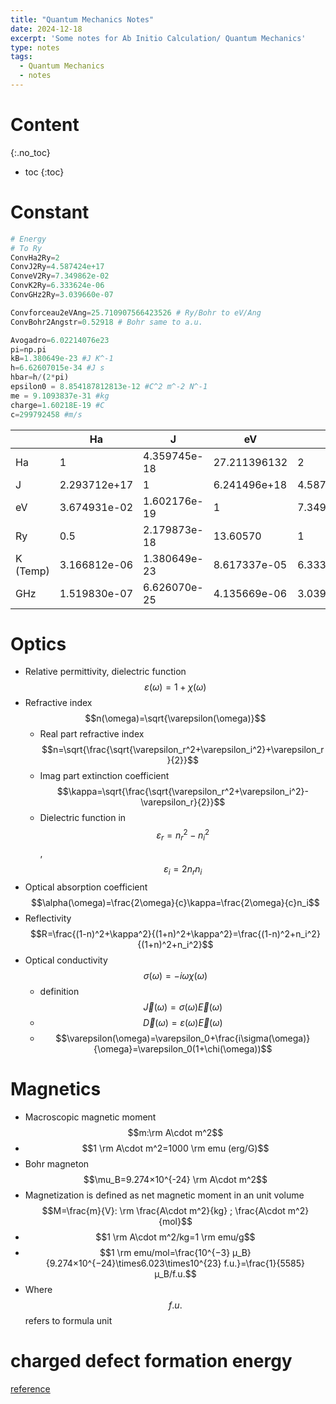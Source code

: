 ```yaml
---
title: "Quantum Mechanics Notes"
date: 2024-12-18
excerpt: 'Some notes for Ab Initio Calculation/ Quantum Mechanics'
type: notes
tags:
  - Quantum Mechanics
  - notes
---
```


Content
=====
{:.no_toc}

* toc
{:toc}

# Constant
```python
# Energy
# To Ry
ConvHa2Ry=2
ConvJ2Ry=4.587424e+17
ConveV2Ry=7.349862e-02
ConvK2Ry=6.333624e-06
ConvGHz2Ry=3.039660e-07

Convforceau2eVAng=25.710907566423526 # Ry/Bohr to eV/Ang
ConvBohr2Angstr=0.52918 # Bohr same to a.u.

Avogadro=6.02214076e23
pi=np.pi
kB=1.380649e-23 #J K^-1
h=6.62607015e-34 #J s
hbar=h/(2*pi)
epsilon0 = 8.854187812813e-12 #C^2 m^-2 N^-1
me = 9.1093837e-31 #kg
charge=1.60218E-19 #C
c=299792458 #m/s
```

|    | Ha | J | eV | Ry | K (Temp) | GHz |
| ----|----|---|---|---|------|---|
| Ha | 1  | 4.359745e-18| 27.211396132 | 2 | 3.157750e+05 | 6.579684e+06|
|J|2.293712e+17|1|6.241496e+18|4.587424e+17|7.242969e+22|1.509190e+24|
|eV|3.674931e-02|1.602176e-19|1|7.349862e-02|1.160451e+04|2.417988e+05|
|Ry|0.5|2.179873e-18|13.60570|1|1.578875e+05|3.289842e+06|
|K (Temp)|3.166812e-06|1.380649e-23|8.617337e-05|6.333624e-06|1|2.083662e+01|
|GHz|1.519830e-07|6.626070e-25|4.135669e-06|3.039660e-07|4.799243e-02|1|

# Optics
- Relative permittivity, dielectric function$$\varepsilon(\omega)=1+\chi(\omega)$$
- Refractive index$$n(\omega)=\sqrt{\varepsilon(\omega)}$$
  - Real part refractive index $$n=\sqrt{\frac{\sqrt{\varepsilon_r^2+\varepsilon_i^2}+\varepsilon_r}{2}}$$
  - Imag part extinction coefficient $$\kappa=\sqrt{\frac{\sqrt{\varepsilon_r^2+\varepsilon_i^2}-\varepsilon_r}{2}}$$
  - Dielectric function in $$\varepsilon_r=n_r^2-n_i^2$$, $$\varepsilon_i=2n_rn_i$$
- Optical absorption coefficient $$\alpha(\omega)=\frac{2\omega}{c}\kappa=\frac{2\omega}{c}n_i$$
- Reflectivity $$R=\frac{(1-n)^2+\kappa^2}{(1+n)^2+\kappa^2}=\frac{(1-n)^2+n_i^2}{(1+n)^2+n_i^2}$$
- Optical conductivity $$\sigma(\omega)=-i\omega\chi(\omega)$$
  - definition $$\vec J(\omega)=\sigma(\omega)\vec E(\omega)$$
  - $$\vec D(\omega)=\varepsilon(\omega)\vec E(\omega)$$
  - $$\varepsilon(\omega)=\varepsilon_0+\frac{i\sigma(\omega)}{\omega}=\varepsilon_0(1+\chi(\omega))$$

# Magnetics
- Macroscopic magnetic moment $$m:\rm A\cdot m^2$$
- $$1 \rm A\cdot m^2=1000 \rm emu (erg/G)$$
- Bohr magneton  $$\mu_B=9.274×10^{-24} \rm A\cdot m^2$$
- Magnetization is defined as net magnetic moment in an unit volume $$M=\frac{m}{V}: \rm \frac{A\cdot m^2}{kg} ; \frac{A\cdot m^2}{mol}$$
- $$1 \rm A\cdot m^2/kg=1 \rm emu/g$$
- $$1 \rm emu/mol=\frac{10^{−3} μ_B}{9.274×10^{−24}\times6.023\times10^{23} f.u.}=\frac{1}{5585} μ_B/f.u.$$
- Where $$f.u.$$ refers to formula unit 

# charged defect formation energy
[reference](https://www.pwmat.com/modulefiles/pwmat-resource/module-download7/pdf/Charged%20defect%20calculation-module.pdf)